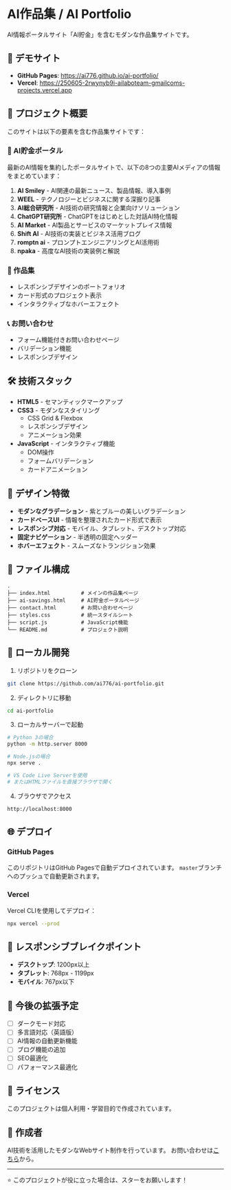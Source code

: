 # AI作品集 / AI Portfolio

AI情報ポータルサイト「AI貯金」を含むモダンな作品集サイトです。

## 🚀 デモサイト

- **GitHub Pages**: https://ai776.github.io/ai-portfolio/
- **Vercel**: https://250605-2rwynyb9i-ailaboteam-gmailcoms-projects.vercel.app

## 📝 プロジェクト概要

このサイトは以下の要素を含む作品集サイトです：

### 🤖 AI貯金ポータル
最新のAI情報を集約したポータルサイトで、以下の8つの主要AIメディアの情報をまとめています：

1. **AI Smiley** - AI関連の最新ニュース、製品情報、導入事例
2. **WEEL** - テクノロジーとビジネスに関する深掘り記事
3. **AI総合研究所** - AI技術の研究情報と企業向けソリューション
4. **ChatGPT研究所** - ChatGPTをはじめとした対話AI特化情報
5. **AI Market** - AI製品とサービスのマーケットプレイス情報
6. **Shift AI** - AI技術の実装とビジネス活用ブログ
7. **romptn ai** - プロンプトエンジニアリングとAI活用術
8. **npaka** - 高度なAI技術の実装例と解説

### 💼 作品集
- レスポンシブデザインのポートフォリオ
- カード形式のプロジェクト表示
- インタラクティブなホバーエフェクト

### 📞 お問い合わせ
- フォーム機能付きお問い合わせページ
- バリデーション機能
- レスポンシブデザイン

## 🛠️ 技術スタック

- **HTML5** - セマンティックマークアップ
- **CSS3** - モダンなスタイリング
  - CSS Grid & Flexbox
  - レスポンシブデザイン
  - アニメーション効果
- **JavaScript** - インタラクティブ機能
  - DOM操作
  - フォームバリデーション
  - カードアニメーション

## 🎨 デザイン特徴

- **モダンなグラデーション** - 紫とブルーの美しいグラデーション
- **カードベースUI** - 情報を整理されたカード形式で表示
- **レスポンシブ対応** - モバイル、タブレット、デスクトップ対応
- **固定ナビゲーション** - 半透明の固定ヘッダー
- **ホバーエフェクト** - スムーズなトランジション効果

## 📁 ファイル構成

```
.
├── index.html          # メインの作品集ページ
├── ai-savings.html     # AI貯金ポータルページ
├── contact.html        # お問い合わせページ
├── styles.css          # 統一スタイルシート
├── script.js           # JavaScript機能
└── README.md           # プロジェクト説明
```

## 🚀 ローカル開発

1. リポジトリをクローン
```bash
git clone https://github.com/ai776/ai-portfolio.git
```

2. ディレクトリに移動
```bash
cd ai-portfolio
```

3. ローカルサーバーで起動
```bash
# Python 3の場合
python -m http.server 8000

# Node.jsの場合
npx serve .

# VS Code Live Serverを使用
# またはHTMLファイルを直接ブラウザで開く
```

4. ブラウザでアクセス
```
http://localhost:8000
```

## 🌐 デプロイ

### GitHub Pages
このリポジトリはGitHub Pagesで自動デプロイされています。
`master`ブランチへのプッシュで自動更新されます。

### Vercel
Vercel CLIを使用してデプロイ：
```bash
npx vercel --prod
```

## 📱 レスポンシブブレイクポイント

- **デスクトップ**: 1200px以上
- **タブレット**: 768px - 1199px
- **モバイル**: 767px以下

## 🎯 今後の拡張予定

- [ ] ダークモード対応
- [ ] 多言語対応（英語版）
- [ ] AI情報の自動更新機能
- [ ] ブログ機能の追加
- [ ] SEO最適化
- [ ] パフォーマンス最適化

## 📄 ライセンス

このプロジェクトは個人利用・学習目的で作成されています。

## 👤 作成者

AI技術を活用したモダンなWebサイト制作を行っています。
お問い合わせは[こちら](./contact.html)から。

---

⭐ このプロジェクトが役に立った場合は、スターをお願いします！